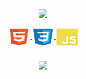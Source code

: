 <div align="center">
  <a href="https://github.com/michael-santos-gith">
  <img height="180em" src="https://github-readme-stats.vercel.app/api?username=marcomaximo&show_icons=true&theme=dark&include_all_commits=true&count_private=true"/>

  <div style="display: inline_block"><br>
    <img align="center" alt="Michael-HTML" height="30" width="40" src="https://raw.githubusercontent.com/devicons/devicon/master/icons/html5/html5-original.svg">
    <img align="center" alt="Michael-CSS" height="30" width="40" src="https://raw.githubusercontent.com/devicons/devicon/master/icons/css3/css3-original.svg">
    <img align="center" alt="Michael-Js" height="30" width="40" src="https://raw.githubusercontent.com/devicons/devicon/master/icons/javascript/javascript-plain.svg">
  </div>
    
  ##
 
<div> 
  <a href = "mailto:maiconxandroid@gmail.com"><img src="https://img.shields.io/badge/Gmail-D14836?style=for-the-badge&logo=gmail&logoColor=white" target="_blank"></a>
</div>
